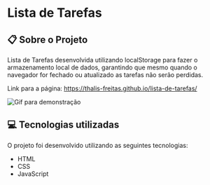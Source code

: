 # Lista de Tarefas

## :clipboard: Sobre o Projeto

Lista de Tarefas desenvolvida utilizando localStorage para fazer o armazenamento local de dados, garantindo que mesmo quando o navegador for fechado ou atualizado as tarefas não serão perdidas.

Link para a página: https://thalis-freitas.github.io/lista-de-tarefas/

![Gif para demonstração](https://github.com/Thalis-Freitas/lista-de-tarefas/blob/cf511bbd9ae9152d3a6eb93f884d0146a8ec6cfb/imagens/demonstracao.gif.gif)

## :computer: Tecnologias utilizadas

O projeto foi desenvolvido utilizando as seguintes tecnologias:

- HTML
- CSS
- JavaScript
